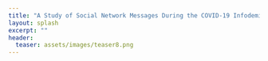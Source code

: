 ```yaml
---
title: "A Study of Social Network Messages During the COVID-19 Infodemic, Fake News Detection, and Genetic-Based Adversarial Training"
layout: splash
excerpt: ""
header:
  teaser: assets/images/teaser8.png
---
```

